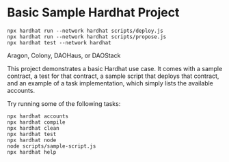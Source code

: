 # Basic Sample Hardhat Project

```
npx hardhat run --network hardhat scripts/deploy.js
npx hardhat run --network hardhat scripts/propose.js
npx hardhat test --network hardhat
```

Aragon, Colony, DAOHaus, or DAOStack

This project demonstrates a basic Hardhat use case. It comes with a sample contract, a test for that contract, a sample script that deploys that contract, and an example of a task implementation, which simply lists the available accounts.

Try running some of the following tasks:

```shell
npx hardhat accounts
npx hardhat compile
npx hardhat clean
npx hardhat test
npx hardhat node
node scripts/sample-script.js
npx hardhat help
```

